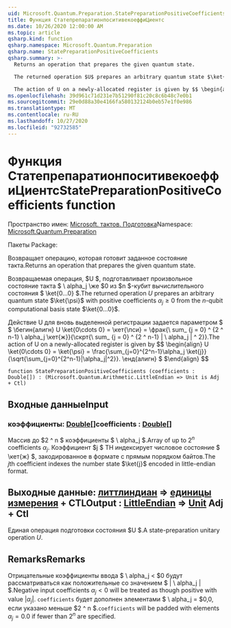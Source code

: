 ```yaml
---
uid: Microsoft.Quantum.Preparation.StatePreparationPositiveCoefficients
title: Функция СтатепрепаратионпоситивекоеффиЦиентс
ms.date: 10/26/2020 12:00:00 AM
ms.topic: article
qsharp.kind: function
qsharp.namespace: Microsoft.Quantum.Preparation
qsharp.name: StatePreparationPositiveCoefficients
qsharp.summary: >-
  Returns an operation that prepares the given quantum state.

  The returned operation $U$ prepares an arbitrary quantum state $\ket{\psi}$ with positive coefficients $\alpha_j\ge 0$ from the $n$-qubit computational basis state $\ket{0...0}$.

  The action of U on a newly-allocated register is given by $$ \begin{align} U \ket{0\cdots 0} = \ket{\psi} = \frac{\sum_{j=0}^{2^n-1}\alpha_j \ket{j}}{\sqrt{\sum_{j=0}^{2^n-1}|\alpha_j|^2}}. \end{align} $$
ms.openlocfilehash: 39d961c71d231e7b51290f81c20c8c6b48c7e0b1
ms.sourcegitcommit: 29e0d88a30e4166fa580132124b0eb57e1f0e986
ms.translationtype: MT
ms.contentlocale: ru-RU
ms.lasthandoff: 10/27/2020
ms.locfileid: "92732585"
---
```

# <a name="statepreparationpositivecoefficients-function"></a><span data-ttu-id="c6a9a-102">Функция СтатепрепаратионпоситивекоеффиЦиентс</span><span class="sxs-lookup"><span data-stu-id="c6a9a-102">StatePreparationPositiveCoefficients function</span></span>

<span data-ttu-id="c6a9a-103">Пространство имен: [Microsoft. тактов. Подготовка](xref:Microsoft.Quantum.Preparation)</span><span class="sxs-lookup"><span data-stu-id="c6a9a-103">Namespace: [Microsoft.Quantum.Preparation](xref:Microsoft.Quantum.Preparation)</span></span>

<span data-ttu-id="c6a9a-104">Пакеты [](https://nuget.org/packages/)</span><span class="sxs-lookup"><span data-stu-id="c6a9a-104">Package: [](https://nuget.org/packages/)</span></span>


<span data-ttu-id="c6a9a-105">Возвращает операцию, которая готовит заданное состояние такта.</span><span class="sxs-lookup"><span data-stu-id="c6a9a-105">Returns an operation that prepares the given quantum state.</span></span>

<span data-ttu-id="c6a9a-106">Возвращаемая операция, $U $, подготавливает произвольное состояние такта $ \ alpha_j \же $0 из $n $-кубит вычислительного состояния $ \ket{0...0} $.</span><span class="sxs-lookup"><span data-stu-id="c6a9a-106">The returned operation $U$ prepares an arbitrary quantum state $\ket{\psi}$ with positive coefficients $\alpha_j\ge 0$ from the $n$-qubit computational basis state $\ket{0...0}$.</span></span>

<span data-ttu-id="c6a9a-107">Действие U для вновь выделенной регистрации задается параметром $ $ \бегин{алигн} U \ket{0\cdots 0} = \кет{\пси} = \фрак{\ sum_ {j = 0} ^ {2 ^ n-1} \ alpha_j \кет{ж}}{\скрт{\ sum_ {j = 0} ^ {2 ^ n-1} | \ alpha_j | ^ 2}}.</span><span class="sxs-lookup"><span data-stu-id="c6a9a-107">The action of U on a newly-allocated register is given by $$ \begin{align} U \ket{0\cdots 0} = \ket{\psi} = \frac{\sum_{j=0}^{2^n-1}\alpha_j \ket{j}}{\sqrt{\sum_{j=0}^{2^n-1}|\alpha_j|^2}}.</span></span>
<span data-ttu-id="c6a9a-108">\енд{алигн} $ $</span><span class="sxs-lookup"><span data-stu-id="c6a9a-108">\end{align} $$</span></span>

```qsharp
function StatePreparationPositiveCoefficients (coefficients : Double[]) : (Microsoft.Quantum.Arithmetic.LittleEndian => Unit is Adj + Ctl)
```


## <a name="input"></a><span data-ttu-id="c6a9a-109">Входные данные</span><span class="sxs-lookup"><span data-stu-id="c6a9a-109">Input</span></span>

### <a name="coefficients--double"></a><span data-ttu-id="c6a9a-110">коэффициенты: [Double](xref:microsoft.quantum.lang-ref.double)[]</span><span class="sxs-lookup"><span data-stu-id="c6a9a-110">coefficients : [Double](xref:microsoft.quantum.lang-ref.double)[]</span></span>

<span data-ttu-id="c6a9a-111">Массив до $2 ^ n $ коэффициенты $ \ alpha_j $.</span><span class="sxs-lookup"><span data-stu-id="c6a9a-111">Array of up to $2^n$ coefficients $\alpha_j$.</span></span> <span data-ttu-id="c6a9a-112">Коэффициент $j $ TH индексирует числовое состояние $ \кет{ж} $, закодированное в формате с прямым порядком байтов.</span><span class="sxs-lookup"><span data-stu-id="c6a9a-112">The $j$th coefficient indexes the number state $\ket{j}$ encoded in little-endian format.</span></span>



## <a name="output--littleendian--unit-adj--ctl"></a><span data-ttu-id="c6a9a-113">Выходные данные: [литтлиндиан](xref:Microsoft.Quantum.Arithmetic.LittleEndian) => [единицы измерения](xref:microsoft.quantum.lang-ref.unit) + CTL</span><span class="sxs-lookup"><span data-stu-id="c6a9a-113">Output : [LittleEndian](xref:Microsoft.Quantum.Arithmetic.LittleEndian) => [Unit](xref:microsoft.quantum.lang-ref.unit) Adj + Ctl</span></span>

<span data-ttu-id="c6a9a-114">Единая операция подготовки состояния $U $.</span><span class="sxs-lookup"><span data-stu-id="c6a9a-114">A state-preparation unitary operation $U$.</span></span>

## <a name="remarks"></a><span data-ttu-id="c6a9a-115">Remarks</span><span class="sxs-lookup"><span data-stu-id="c6a9a-115">Remarks</span></span>

<span data-ttu-id="c6a9a-116">Отрицательные коэффициенты ввода $ \ alpha_j < $0 будут рассматриваться как положительные со значением $ | \ alpha_j | $.</span><span class="sxs-lookup"><span data-stu-id="c6a9a-116">Negative input coefficients $\alpha_j < 0$ will be treated as though positive with value $|\alpha_j|$.</span></span> <span data-ttu-id="c6a9a-117">`coefficients` будет дополнен элементами $ \ alpha_j = $0,0, если указано меньше $2 ^ n $.</span><span class="sxs-lookup"><span data-stu-id="c6a9a-117">`coefficients` will be padded with elements $\alpha_j = 0.0$ if fewer than $2^n$ are specified.</span></span>